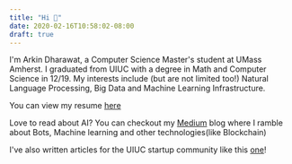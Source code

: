 ```yaml
---
title: "Hi 👋"
date: 2020-02-16T10:58:02-08:00
draft: true
---
```


I'm Arkin Dharawat, a Computer Science Master's student at UMass Amherst. I graduated from UIUC with a degree in Math and Computer Science in 12/19. 
My interests include (but are not limited too!) Natural Language Processing, Big Data and Machine Learning Infrastructure.

You can view my resume [here](https://drive.google.com/file/d/1eGTAfzbeq45V2k37HUmQxS7IwpX_Va9U/view?usp=sharing)  

Love to read about AI? You can checkout my [Medium](https://medium.com/@arkindharawat) blog where I ramble about Bots, Machine learning and other technologies(like Blockchain)  

I've also written articles for the UIUC startup community like this [one](https://medium.com/@dormroomfund/how-to-start-a-startup-uiuc-40cd679447b0)!
